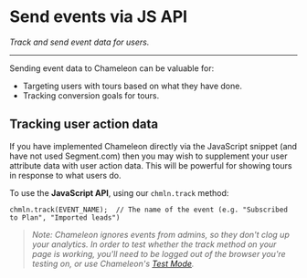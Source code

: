 # Send events via JS API

*Track and send event data for users.*

---


Sending event data to Chameleon can be valuable for:

- Targeting users with tours based on what they have done.
- Tracking conversion goals for tours.



## Tracking user action data

If you have implemented Chameleon directly via the JavaScript snippet (and have not used Segment.com) then you may wish to supplement your user attribute data with user action data. This will be powerful for showing tours in response to what users do. 



To use the **JavaScript API**, using our `chmln.track` method:

```
chmln.track(EVENT_NAME);  // The name of the event (e.g. "Subscribed to Plan", "Imported leads")
```

> *Note: Chameleon ignores events from admins, so they don't clog up your analytics. In order to test whether the track method on your page is working, you'll need to be logged out of the browser you're testing on, or use Chameleon's [Test Mode](https://intercom.help/chameleon/becoming-a-chameleon-expert/testing-analyzing-and-iterating/how-can-i-test-my-tour#test-mode).*

